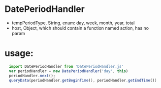 # DatePeriodHandler

* tempPeriodType, String, enum: day, week, month, year, total
* host, Object, which should contain a function named action, has no param

# usage:

```javascript
  import DatePeriodHandler from 'DatePeriodHandler.js'
  var periodHandler = new DatePeriodHandler('day', this)
  periodHandler.next();
  queryData(periodHandler.getBeginTime(), periodHandler.getEndTime())
```
